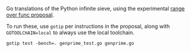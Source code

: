 Go translations of the Python infinite sieve, using the experimental
[range over func proposal](https://github.com/golang/go/issues/61405).

To run these, use `gotip` per instructions in the proposal, along with
`GOTOOLCHAIN=local` to always use the local toolchain.

```
gotip test -bench=. genprime_test.go genprime.go
```
